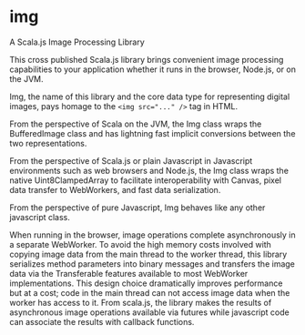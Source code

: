 # img
A Scala.js Image Processing Library

This cross published Scala.js library brings convenient image processing capabilities to your application whether it runs in the browser, Node.js, or on the JVM.

Img, the name of this library and the core data type for representing digital images, pays homage to the `<img src="..." />` tag in HTML.

From the perspective of Scala on the JVM, the Img class wraps the BufferedImage class and has lightning fast implicit conversions between the two representations.

From the perspective of Scala.js or plain Javascript in Javascript environments such as web browsers and Node.js, the Img class wraps the native Uint8ClampedArray to facilitate interoperability with Canvas, pixel data transfer to WebWorkers, and fast data serialization.

From the perspective of pure Javascript, Img behaves like any other javascript class.

When running in the browser, image operations complete asynchronously in a separate WebWorker.  To avoid the high memory costs involved with copying image data from the main thread to the worker thread, this library serializes method parameters into binary messages and transfers the image data via the Transferable features available to most WebWorker implementations.  This design choice dramatically improves performance but at a cost; code in the main thread can not access image data when the worker has access to it.  From scala.js, the library makes the results of asynchronous image operations available via futures while javascript code can associate the results with callback functions.
